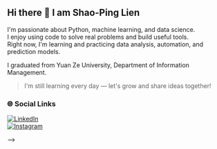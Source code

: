 ## Hi there 👋 I am Shao-Ping Lien

 

I'm passionate about Python, machine learning, and data science.  
I enjoy using code to solve real problems and build useful tools.  
Right now, I'm learning and practicing data analysis, automation, and prediction models.

 I graduated from Yuan Ze University, Department of Information Management.

>  I'm still learning every day — let's grow and share ideas together!

### 🌐 Social Links  
[![LinkedIn](https://img.shields.io/badge/LinkedIn-Connect-blue?logo=linkedin)](https://www.linkedin.com/in/%E7%B4%B9%E5%B9%B3-%E7%B7%B4-48a33b9a/)  
[![Instagram](https://img.shields.io/badge/Instagram-@shaopinglien-E4405F?logo=instagram)](https://www.instagram.com/shaopinglien/)



-->
